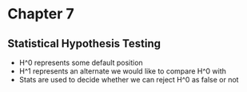 # Chapter 7
## Statistical Hypothesis Testing
- H^0 represents some default position
- H^1 represents an alternate we would like to compare H^0 with
- Stats are used to decide whether we can reject H^0 as false or not
